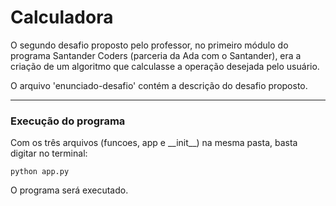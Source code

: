 # Calculadora

O segundo desafio proposto pelo professor, no primeiro módulo do programa Santander Coders (parceria da Ada com o Santander), era a criação de um algoritmo que calculasse a operação desejada pelo usuário.

O arquivo 'enunciado-desafio' contém a descrição do desafio proposto.

---

### Execução do programa

Com os três arquivos (funcoes, app e \_\_init\_\_) na mesma pasta, basta digitar no terminal:

```
python app.py
```

O programa será executado.
